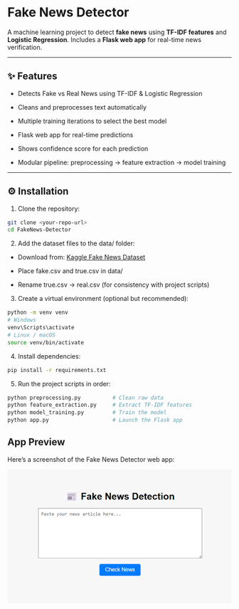 # Fake News Detector

A machine learning project to detect **fake news** using **TF-IDF features** and **Logistic Regression**. Includes a **Flask web app** for real-time news verification.

---


## ✨ Features

- Detects Fake vs Real News using TF-IDF & Logistic Regression

- Cleans and preprocesses text automatically

- Multiple training iterations to select the best model

- Flask web app for real-time predictions

- Shows confidence score for each prediction

- Modular pipeline: preprocessing → feature extraction → model training

---

## ⚙️ Installation

1. Clone the repository:

```bash
git clone <your-repo-url>
cd FakeNews-Detector
```

2. Add the dataset files to the data/ folder:


- Download from: [Kaggle Fake News Dataset](https://www.kaggle.com/datasets/clmentbisaillon/fake-and-real-news-dataset)


- Place fake.csv and true.csv in data/

- Rename true.csv → real.csv (for consistency with project scripts)


3. Create a virtual environment (optional but recommended):

```bash
python -m venv venv
# Windows
venv\Scripts\activate
# Linux / macOS
source venv/bin/activate
```

4. Install dependencies:

```bash
pip install -r requirements.txt
```

5. Run the project scripts in order:

```bash
python preprocessing.py          # Clean raw data
python feature_extraction.py     # Extract TF-IDF features
python model_training.py         # Train the model
python app.py                    # Launch the Flask app

```



## App Preview

Here’s a screenshot of the Fake News Detector web app:

![Fake News Detector](screenshots/app_screenshot.png)


